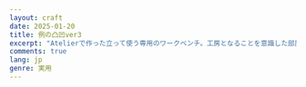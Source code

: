 ```yaml
---
layout: craft
date: 2025-01-20
title: 例の凸凹ver3
excerpt: "Atelierで作った立って使う専用のワークベンチ。工房となることを意識した部屋で雑貨を作っていくにはその素材を収納するだけでなく、飾りとして、作業場としてのスペースに仕立て上げたかった。"
comments: true
lang: jp
genre: 実用
---
```


<div id="photo-scroll"></div>
<script type="text/javascript" src="/assets/js/indentations/v3/index.build.js" charset="utf-8"></script>

